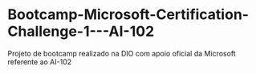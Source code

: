 # Bootcamp-Microsoft-Certification-Challenge-1---AI-102
Projeto de bootcamp realizado na DIO com apoio oficial da Microsoft referente ao AI-102
